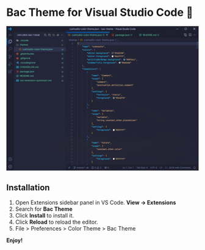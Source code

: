 # Bac Theme for Visual Studio Code 🍋

![Preview](https://raw.githubusercontent.com/Cukhoaito/bac-theme/master/preview.png)

## Installation

1. Open Extensions sidebar panel in VS Code. **View → Extensions**
2. Search for **Bac Theme**
3. Click **Install** to install it.
4. Click **Reload** to reload the editor.
5. File > Preferences > Color Theme > Bac Theme

**Enjoy!** 